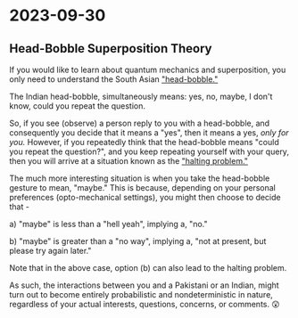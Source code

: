 # 2023-09-30

## Head-Bobble Superposition Theory

If you would like to learn about quantum mechanics and superposition, you only need to understand the South Asian ["head-bobble."](https://youtu.be/EoJ4Bvsq7gQ?si=XE7_cji4IxuX7f6T)

The Indian head-bobble, simultaneously means: yes, no, maybe, I don't know, could you repeat the question. 

So, if you see (observe) a person reply to you with a head-bobble, and consequently you decide that it means a "yes", then it means a yes, *only for you.* However, if you repeatedly think that the head-bobble means "could you repeat the question?", and you keep repeating yourself with your query, then you will arrive at a situation known as the ["halting problem."](https://en.wikipedia.org/wiki/Halting_problem) 

The much more interesting situation is when you take the head-bobble gesture to mean, "maybe." This is because, depending on your personal preferences (opto-mechanical settings), you might then choose to decide that - 

a) "maybe" is less than a "hell yeah", implying a, "no."

b) "maybe" is greater than a "no way", implying a, "not at present, but please try again later." 


Note that in the above case, option (b) can also lead to the halting problem.

As such, the interactions between you and a Pakistani or an Indian, might turn out to become entirely probabilistic and nondeterministic in nature, regardless of your actual interests, questions, concerns, or comments. :astonished: